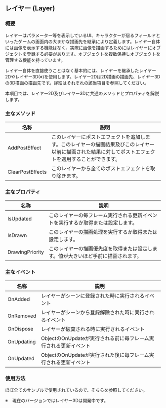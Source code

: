 ﻿## レイヤー (Layer)

### 概要

レイヤーはパラメーター等を表示しているUI、キャラクターが居るフィールドといったゲームの画面内の大まかな描画先を継承により定義します。レイヤー自体には画像を表示する機能はなく、実際に画像を描画するためにはレイヤーにオブジェクトを登録する必要があります。オブジェクトを複数保持しオブジェクトを管理する機能を持っています。

レイヤー自体を直接使うことはなく基本的には、レイヤーを継承したレイヤー2Dやレイヤー3D(※)を使用します。レイヤー2Dは2D描画の描画先、レイヤー3Dの3D描画の描画先です。詳細はそれぞれの該当項目を参照してください。

本項目では、レイヤー2D及びレイヤー3Dに共通のメソッドとプロパティを解説します。


### 主なメソッド

| 名称 | 説明 |
|---|---|
| AddPostEffect | このレイヤーにポストエフェクトを追加します。このレイヤーの描画結果及びこのレイヤー以前に描画された結果に対してポストエフェクトを適用することができます。 |
| ClearPostEffects | このレイヤーから全てのポストエフェクトを取り除きます。 |

### 主なプロパティ

| 名称 | 説明 |
|---|---|
| IsUpdated | このレイヤーの毎フレーム実行される更新イベントを実行するか取得または設定します。 |
| IsDrawn | このレイヤーの描画処理を実行するか取得または設定します。 |
| DrawingPriority | このレイヤーの描画優先度を取得または設定します。値が大きいほど手前に描画されます。 |

### 主なイベント

| 名称 | 説明 |
|---|---|
| OnAdded | レイヤーがシーンに登録された時に実行されるイベント |
| OnRemoved | レイヤーがシーンから登録解除された時に実行されるイベント |
| OnDispose | レイヤーが破棄される時に実行されるイベント |
| OnUpdating | ObjectのOnUpdateが実行される前に毎フレーム実行される更新イベント |
| OnUpdated | ObjectのOnUpdateが実行された後に毎フレーム実行される更新イベント |

### 使用方法

ほぼ全てのサンプルで使用されているので、そちらを参照してください。

※　現在のバージョンではレイヤー3Dは開発中です。
